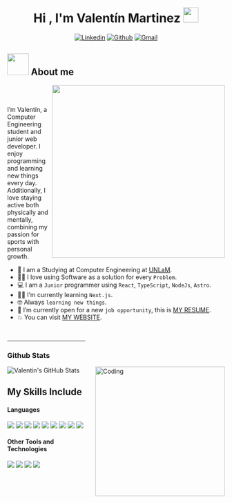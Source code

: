 <h1 align="center">Hi , I'm Valentín Martinez <img src="https://media.giphy.com/media/hvRJCLFzcasrR4ia7z/giphy.gif" width="35"></h1>

<p align="center">
  <a href="https://www.linkedin.com/in/valentin-martinez-370279234/"><img alt="Linkedin" title="Valentin Martinez Linkedin" src="https://img.shields.io/badge/LinkedIn-0077B5?style=for-the-badge&logo=linkedin&logoColor=white"></a>
  <a href="https://github.com/Valenmar03"><img alt="Github" title="Jaydeep Yadav Github" src="https://img.shields.io/badge/GitHub-100000?style=for-the-badge&logo=github&logoColor=white"></a>
  <a href="mailto:valenmrtnz8@gmail.com"><img alt="Gmail" title="Valentin Martinez Gmail" src="https://img.shields.io/badge/Gmail-D14836?style=for-the-badge&logo=gmail&logoColor=white"></a>
 </p>

## <picture><img src = "https://github.com/7oSkaaa/7oSkaaa/blob/main/Images/about_me.gif?raw=true" width = 50px></picture> About me

<picture> <img align="right" src="https://github.com/7oSkaaa/7oSkaaa/blob/main/Images/Right_Side.gif?raw=true" width = 400px></picture>

<br><br>

I’m Valentín, a Computer Engineering student and junior web developer. I enjoy programming and learning new things every day. Additionally, I love staying active both physically and mentally, combining my passion for sports with personal growth.

- :school: I am a Studying at Computer Engineering at [UNLaM](https://www.unlam.edu.ar/).
- :technologist: I love using Software as a solution for every `Problem`.
- :computer: I am a `Junior` programmer using `React`, `TypeScript`, `NodeJs`, `Astro`.
- :student: I’m currently learning `Next.js`.
- :nerd_face: Always `learning new things`.
- :thinking: I’m currently open for a new `job opportunity`, this is <a href="https://drive.google.com/file/d/1rWHzWw8Dj5D9aB4k6BwY-kNlYiCKRocr/view?usp=drive_link" target="_blank">MY RESUME</a>.
- :boom: You can visit <a href="https://portfolio-web-git-main-valenmar03s-projects.vercel.app/" target="_blank">MY WEBSITE</a>.
<br>

<hr width="36%" >

<h3>Github Stats</h3>
<img align="right" alt="Coding" width="300" src="https://cdn.dribbble.com/users/1277312/screenshots/14733298/media/39b1045e593737587dd60e42c8422d1f.gif" />

![Valentin's GitHub Stats](https://github-readme-stats.vercel.app/api?username=valenmar03&show_icons=true&theme=tokyonight)

## My Skills Include

<h4> Languages </h4>
<span> 
  <img src="https://img.shields.io/badge/HTML5-E34F26?style=for-the-badge&logo=html5&logoColor=white">
  <img src="https://img.shields.io/badge/tailwindcss-%2338B2AC.svg?style=for-the-badge&logo=tailwind-css&logoColor=white">
  <img src="https://img.shields.io/badge/JavaScript-F7DF1E?style=for-the-badge&logo=javascript&logoColor=black">
  <img src="https://img.shields.io/badge/astro-%232C2052.svg?style=for-the-badge&logo=astro&logoColor=white">
  <img src="https://img.shields.io/badge/express.js-%23404d59.svg?style=for-the-badge&logo=express&logoColor=%2361DAFB">
  <img src="https://img.shields.io/badge/node.js-6DA55F?style=for-the-badge&logo=node.js&logoColor=white">
  <img src= "https://img.shields.io/badge/typescript-%23007ACC.svg?style=for-the-badge&logo=typescript&logoColor=white">
  <img src= "https://img.shields.io/badge/react-%2320232a.svg?style=for-the-badge&logo=react&logoColor=%2361DAFB">
<img src="https://img.shields.io/badge/.NET-5C2D91?style=for-the-badge&logo=.net&logoColor=white">
 


</span>



</span>

<h4> Other Tools and Technologies </h4>
<span>
  <img src="https://img.shields.io/badge/Git-F05032?style=for-the-badge&logo=git&logoColor=white">
  <img src="https://img.shields.io/badge/jira-%230A0FFF.svg?style=for-the-badge&logo=jira&logoColor=white">
  <img src="https://img.shields.io/badge/MongoDB-%234ea94b.svg?style=for-the-badge&logo=mongodb&logoColor=white">
  <img src="https://img.shields.io/badge/Microsoft%20SQL%20Server-CC2927?style=for-the-badge&logo=microsoft%20sql%20server&logoColor=white">
  




</span>


<!--
<h3>My GitHub Stats</h3>
<img align="right" alt="Coding" width="300" src="https://cdn.dribbble.com/users/1277312/screenshots/14733298/media/39b1045e593737587dd60e42c8422d1f.gif" >

![Valentin's GitHub Stats](https://github-readme-stats.vercel.app/api?username=valenmar03&show_icons=true&theme=tokyonight)
-->
<br>

<!--
**Valenmar03/Valenmar03** is a ✨ _special_ ✨ repository because its `README.md` (this file) appears on your GitHub profile.

Here are some ideas to get you started:

- 🔭 I’m currently working on ...
- 🌱 I’m currently learning ...
- 👯 I’m looking to collaborate on ...
- 🤔 I’m looking for help with ...
- 💬 Ask me about ...
- 📫 How to reach me: ...
- 😄 Pronouns: ...
- ⚡ Fun fact: ...
-->

